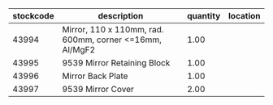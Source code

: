 |stockcode|description|quantity|location|
|---------|-----------|--------|--------|
|43994|Mirror, 110 x 110mm, rad. 600mm, corner <=16mm, Al/MgF2|1.00||
|43995|9539 Mirror Retaining Block|1.00||
|43996|Mirror Back Plate|1.00||
|43997|9539 Mirror Cover|2.00||
